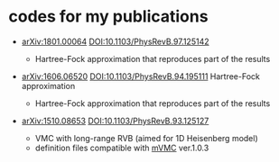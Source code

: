 # codes for my publications 

* [arXiv:1801.00064](https://arxiv.org/abs/1801.00064)
[DOI:10.1103/PhysRevB.97.125142](https://doi.org/10.1103/PhysRevB.97.125142)
  * Hartree-Fock approximation that reproduces part of the results

* [arXiv:1606.06520](https://arxiv.org/abs/1606.06520)
[DOI:10.1103/PhysRevB.94.195111](https://doi.org/10.1103/PhysRevB.94.195111)
Hartree-Fock approximation
  * Hartree-Fock approximation that reproduces part of the results

* [arXiv:1510.08653](https://arxiv.org/abs/1510.08653)
[DOI:10.1103/PhysRevB.93.125127](https://journals.aps.org/prb/abstract/10.1103/PhysRevB.93.125127)
  * VMC with long-range RVB (aimed for 1D Heisenberg model)
  * definition files compatible with [mVMC](https://github.com/issp-center-dev/mVMC) ver.1.0.3
